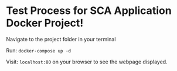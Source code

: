 # Test Process for SCA Application Docker Project!

Navigate to the project folder in your terminal 

Run: `docker-compose up -d`

Visit: `localhost:80` on your browser to see the webpage displayed.

